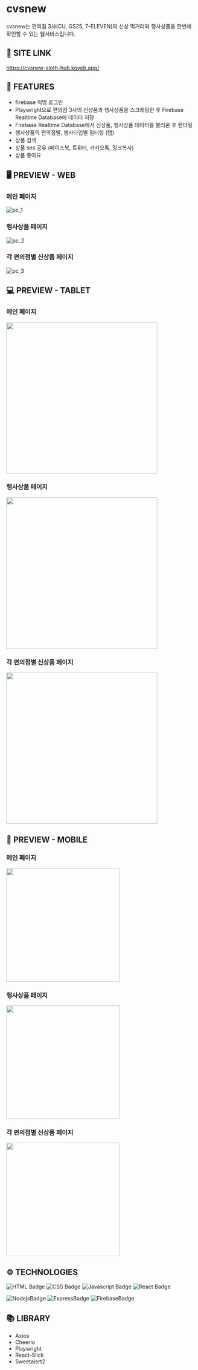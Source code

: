 # **cvsnew**

cvsnew는 편의점 3사(CU, GS25, 7-ELEVEN)의 신상 먹거리와 행사상품을 한번에 확인할 수 있는 웹서비스입니다.

## 🔗 **SITE LINK**
https://cvsnew-sloth-hub.koyeb.app/

## 📄 **FEATURES**
- firebase 익명 로그인
- Playwright으로 편의점 3사의 신상품과 행사상품을 스크래핑한 후 Firebase Realtime Database에 데이터 저장
- Firebase Realtime Database에서 신상품, 행사상품 데이터를 불러온 후 렌더링
- 행사상품의 편의점별, 행사타입별 필터링 (탭)
- 상품 검색
- 상품 sns 공유 (페이스북, 트위터, 카카오톡, 링크복사)
- 상품 좋아요 

## 🖥 PREVIEW - **WEB**

### 메인 페이지
![pc_1](https://github.com/sloth-hub/cvsnew/assets/53851248/c0568e11-1ce2-4c01-8250-f7734cd289e6)
### 행사상품 페이지
![pc_2](https://github.com/sloth-hub/cvsnew/assets/53851248/beab84bd-5aa5-4c41-a6d7-33237b02ec8f)
### 각 편의점별 신상품 페이지
![pc_3](https://github.com/sloth-hub/cvsnew/assets/53851248/4ccef9a5-80e6-448e-9f8b-6700c39a1267)


## 💻 PREVIEW - **TABLET**

### 메인 페이지
<img src="https://github.com/sloth-hub/cvsnew/assets/53851248/5cdaf00f-fdc6-4ebe-9316-35f407dbdc7e" width="400"/>

### 행사상품 페이지
<img src="https://github.com/sloth-hub/cvsnew/assets/53851248/7b1ba75b-d888-4831-af1d-eef053b22557" width="400"/>

### 각 편의점별 신상품 페이지
<img src="https://github.com/sloth-hub/cvsnew/assets/53851248/f0001567-1a65-483d-acab-d452c820c248" width="400"/>

## 📱 PREVIEW - **MOBILE**

### 메인 페이지
<img src="https://github.com/sloth-hub/cvsnew/assets/53851248/c23a27f9-2ccf-430f-ab6b-0b500ea3fe7c" width="300"/>

### 행사상품 페이지
<img src="https://github.com/sloth-hub/cvsnew/assets/53851248/a2146df2-a067-48c7-85f5-811b34cba6b0" width="300"/>

### 각 편의점별 신상품 페이지
<img src="https://github.com/sloth-hub/cvsnew/assets/53851248/cae85b0f-2703-41f7-9361-80f18ae538e6" width="300"/>

## ⚙ TECHNOLOGIES

![HTML Badge](https://img.shields.io/badge/html5-E34F26?style=for-the-badge&logo=html5&logoColor=white)
![CSS Badge](https://img.shields.io/badge/css3-1572B6?style=for-the-badge&logo=css3&logoColor=white)
![Javascript Badge](https://img.shields.io/badge/javascript-F7DF1E?style=for-the-badge&logo=javascript&logoColor=black)
![React Badge](https://img.shields.io/badge/react-61DAFB?style=for-the-badge&logo=react&logoColor=black)


![NodejsBadge](https://img.shields.io/badge/node.js-339933?style=for-the-badge&logo=node.js&logoColor=white)
![ExpressBadge](https://img.shields.io/badge/express-000000?style=for-the-badge&logo=express&logoColor=white)
![FirebaseBadge](https://img.shields.io/badge/firebase-FFCA28?style=for-the-badge&logo=firebase&logoColor=white)

## 📚 LIBRARY

- Axios
- Cheerio
- Playwright
- React-Slick
- Sweetalert2
